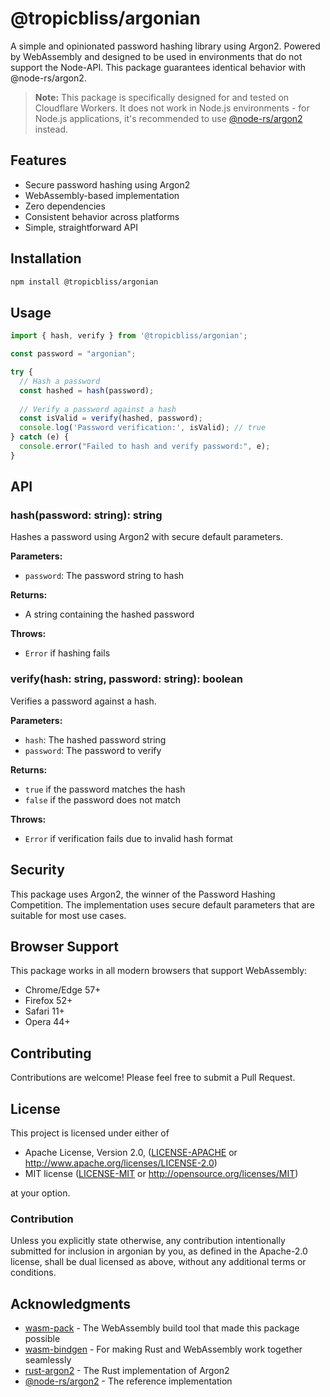 # @tropicbliss/argonian

A simple and opinionated password hashing library using Argon2. Powered by WebAssembly and designed to be used in environments that do not support the Node-API. This package guarantees identical behavior with @node-rs/argon2.

> **Note:** This package is specifically designed for and tested on Cloudflare Workers. It does not work in Node.js environments - for Node.js applications, it's recommended to use [@node-rs/argon2](https://github.com/napi-rs/node-rs/tree/main/packages/argon2) instead.

## Features

- Secure password hashing using Argon2
- WebAssembly-based implementation
- Zero dependencies
- Consistent behavior across platforms
- Simple, straightforward API

## Installation

```bash
npm install @tropicbliss/argonian
```

## Usage

```javascript
import { hash, verify } from '@tropicbliss/argonian';

const password = "argonian";

try {
  // Hash a password
  const hashed = hash(password);
  
  // Verify a password against a hash
  const isValid = verify(hashed, password);
  console.log('Password verification:', isValid); // true
} catch (e) {
  console.error("Failed to hash and verify password:", e);
}
```

## API

### hash(password: string): string

Hashes a password using Argon2 with secure default parameters.

**Parameters:**
- `password`: The password string to hash

**Returns:**
- A string containing the hashed password

**Throws:**
- `Error` if hashing fails

### verify(hash: string, password: string): boolean

Verifies a password against a hash.

**Parameters:**
- `hash`: The hashed password string
- `password`: The password to verify

**Returns:**
- `true` if the password matches the hash
- `false` if the password does not match

**Throws:**
- `Error` if verification fails due to invalid hash format

## Security

This package uses Argon2, the winner of the Password Hashing Competition. The implementation uses secure default parameters that are suitable for most use cases.

## Browser Support

This package works in all modern browsers that support WebAssembly:
- Chrome/Edge 57+
- Firefox 52+
- Safari 11+
- Opera 44+

## Contributing

Contributions are welcome! Please feel free to submit a Pull Request.

## License

This project is licensed under either of

 * Apache License, Version 2.0, ([LICENSE-APACHE](LICENSE-APACHE) or http://www.apache.org/licenses/LICENSE-2.0)
 * MIT license ([LICENSE-MIT](LICENSE-MIT) or http://opensource.org/licenses/MIT)

at your option.

### Contribution

Unless you explicitly state otherwise, any contribution intentionally submitted for inclusion in argonian by you, as defined in the Apache-2.0 license, shall be dual licensed as above, without any additional terms or conditions.

## Acknowledgments

- [wasm-pack](https://github.com/rustwasm/wasm-pack) - The WebAssembly build tool that made this package possible
- [wasm-bindgen](https://github.com/rustwasm/wasm-bindgen) - For making Rust and WebAssembly work together seamlessly
- [rust-argon2](https://github.com/sru-systems/rust-argon2) - The Rust implementation of Argon2
- [@node-rs/argon2](https://github.com/napi-rs/node-rs/tree/main/packages/argon2) - The reference implementation
